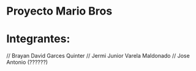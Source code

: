 # Proyecto Mario Bros
# Integrantes:
// Brayan David Garces Quinter
// Jermi Junior Varela Maldonado
// Jose Antonio (??????)
